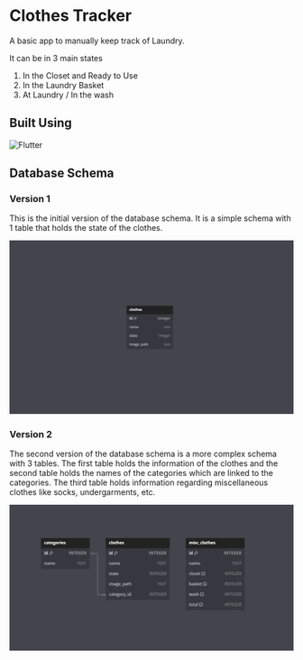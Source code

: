 # Clothes Tracker

A basic app to manually keep track of Laundry.

It can be in 3 main states

1. In the Closet and Ready to Use
2. In the Laundry Basket
3. At Laundry / In the wash

## Built Using

![Flutter](https://img.shields.io/badge/Flutter-%2302569B.svg?style=for-the-badge&logo=Flutter&logoColor=white)

## Database Schema

### Version 1

This is the initial version of the database schema. It is a simple schema with 1 table that holds the state of the clothes.

![Database Schema - Version 1](docs/database_schema/Version_1.png)

### Version 2

The second version of the database schema is a more complex schema with 3 tables. The first table holds the information of the clothes and the second table holds the names of the categories which are linked to the categories. The third table holds information regarding miscellaneous clothes like socks, undergarments, etc.

![Database Schema - Version 2](docs/database_schema/Version_2.png)